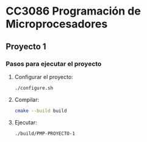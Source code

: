 # CC3086 Programación de Microprocesadores 

## Proyecto 1 

### Pasos para ejecutar el proyecto

1. Configurar el proyecto:
    ```sh
    ./configure.sh
    ```
2. Compilar:
    ```sh
    cmake --build build
    ```
3. Ejecutar:  
    ```sh
    ./build/PMP-PROYECTO-1
    ```